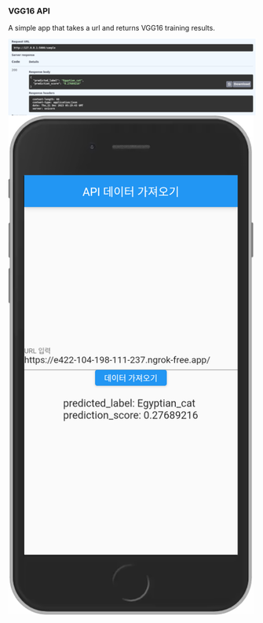 ### VGG16 API

A simple app that takes a url and returns VGG16 training results.

<img align="center" src="./img.png" width="800px" />

<img align="center" src="./demo.png" width="500px" />